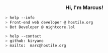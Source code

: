 <h3 align="center">Hi, I'm Marcus!</h3> 
<a href="https://github.com/kiryano"></a>

````bash
> help --info
> Front-end web developer @ hostile.org
> Bot Developer @ nightcore.lol
````

````bash
> help --contact
> github: kiryano
> mailto:  marc@hostile.org
````
